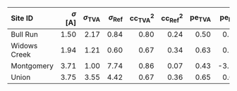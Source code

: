 | Site ID      |   $\sigma$ [A] |   $\sigma_\text{TVA}$ |   $\sigma_\text{Ref}$ |   $\text{cc}^2_\text{TVA}$ |   $\text{cc}^2_\text{Ref}$ |   $\text{pe}_\text{TVA}$ |   $\text{pe}_\text{Ref}$ |
|:-------------|---------------:|----------------------:|----------------------:|---------------------------:|---------------------------:|-------------------------:|-------------------------:|
| Bull Run     |           1.50 |                  2.17 |                  0.84 |                       0.80 |                       0.24 |                     0.50 |                     0.24 |
| Widows Creek |           1.94 |                  1.21 |                  0.60 |                       0.67 |                       0.34 |                     0.63 |                     0.27 |
| Montgomery   |           3.71 |                  1.00 |                  7.74 |                       0.86 |                       0.07 |                     0.43 |                    -3.27 |
| Union        |           3.75 |                  3.55 |                  4.42 |                       0.67 |                       0.36 |                     0.65 |                     0.03 |